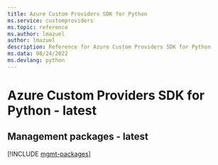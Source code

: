 ```yaml
---
title: Azure Custom Providers SDK for Python
ms.service: customproviders
ms.topic: reference
ms.author: lmazuel
author: lmazuel
description: Reference for Azure Custom Providers SDK for Python
ms.data: 08/24/2022
ms.devlang: python
---
```

# Azure Custom Providers SDK for Python - latest

## Management packages - latest
[!INCLUDE [mgmt-packages](custom-providers-mgmt-index.md)]